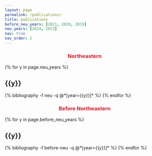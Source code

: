 ```yaml
---
layout: page
permalink: /publications/
title: publications
before_neu_years: [2021, 2020, 2019]
neu_years: [2024, 2023]
nav: true
nav_order: 2
---
```


<center><h3><p style="color:#D41B2C">Northeastern</p></h3></center>

<div class="publications">
{% for y in page.neu_years %}
  <h2 class="year">{{y}}</h2>
  {% bibliography -f neu -q @*[year={{y}}]* %}
{% endfor %}
</div>

<center><h3><p style="color:#D41B2C">Before Northeastern</p></h3></center>

<div class="publications">
{% for y in page.before_neu_years %}
  <h2 class="year">{{y}}</h2>
  {% bibliography -f before-neu -q @*[year={{y}}]* %}
{% endfor %}
</div>
